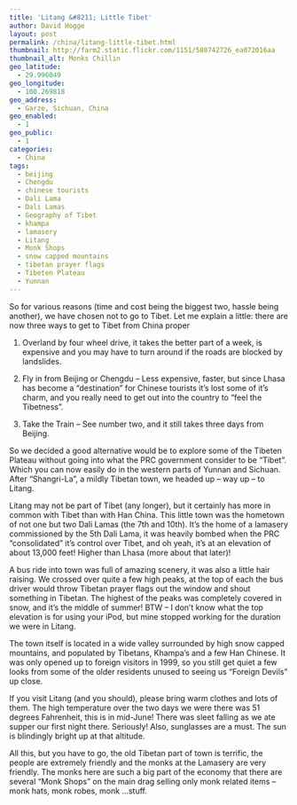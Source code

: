 ```yaml
---
title: 'Litang &#8211; Little Tibet'
author: David Hogge
layout: post
permalink: /china/litang-little-tibet.html
thumbnail: http://farm2.static.flickr.com/1151/580742726_ea072016aa
thumbnail_alt: Monks Chillin
geo_latitude:
  - 29.996049
geo_longitude:
  - 100.269818
geo_address:
  - Garze, Sichuan, China
geo_enabled:
  - 1
geo_public:
  - 1
categories:
  - China
tags:
  - beijing
  - Chengdu
  - chinese tourists
  - Dali Lama
  - Dali Lamas
  - Geography of Tibet
  - khampa
  - lamasery
  - Litang
  - Monk Shops
  - snow capped mountains
  - tibetan prayer flags
  - Tibeten Plateau
  - Yunnan
---
```

So for various reasons (time and cost being the biggest two, hassle being another), we have chosen not to go to Tibet. Let me explain a little: there are now three ways to get to Tibet from China proper

1. Overland by four wheel drive, it takes the better part of a week, is expensive and you may have to turn around if the roads are blocked by landslides.

2. Fly in from Beijing or Chengdu &#8211; Less expensive, faster, but since Lhasa has become a &#8220;destination&#8221; for Chinese tourists it&#8217;s lost some of it&#8217;s charm, and you really need to get out into the country to &#8220;feel the Tibetness&#8221;.

3. Take the Train &#8211; See number two, and it still takes three days from Beijing.

So we decided a good alternative would be to explore some of the Tibeten Plateau without going into what the PRC government consider to be &#8220;Tibet&#8221;. Which you can now easily do in the western parts of Yunnan and Sichuan. After &#8220;Shangri-La&#8221;, a mildly Tibetan town, we headed up &#8211; way up &#8211; to Litang.

Litang may not be part of Tibet (any longer), but it certainly has more in common with Tibet than with Han China. This little town was the hometown of not one but two Dali Lamas (the 7th and 10th). It&#8217;s the home of a lamasery commissioned by the 5th Dali Lama, it was heavily bombed when the PRC &#8220;consolidated&#8221; it&#8217;s control over Tibet, and oh yeah, it&#8217;s at an elevation of about 13,000 feet! Higher than Lhasa (more about that later)!

A bus ride into town was full of amazing scenery, it was also a little hair raising. We crossed over quite a few high peaks, at the top of each the bus driver would throw Tibetan prayer flags out the window and shout something in Tibetan. The highest of the peaks was completely covered in snow, and it&#8217;s the middle of summer! BTW &#8211; I don&#8217;t know what the top elevation is for using your iPod, but mine stopped working for the duration we were in Litang.

The town itself is located in a wide valley surrounded by high snow capped mountains, and populated by Tibetans, Khampa&#8217;s and a few Han Chinese. It was only opened up to foreign visitors in 1999, so you still get quiet a few looks from some of the older residents unused to seeing us &#8220;Foreign Devils&#8221; up close.

If you visit Litang (and you should), please bring warm clothes and lots of them. The high temperature over the two days we were there was 51 degrees Fahrenheit, this is in mid-June! There was sleet falling as we ate supper our first night there. Seriously! Also, sunglasses are a must. The sun is blindingly bright up at that altitude.

All this, but you have to go, the old Tibetan part of town is terrific, the people are extremely friendly and the monks at the Lamasery are very friendly. The monks here are such a big part of the economy that there are several &#8220;Monk Shops&#8221; on the main drag selling only monk related items &#8211; monk hats, monk robes, monk &#8230;stuff.